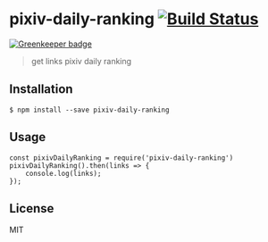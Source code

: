 # pixiv-daily-ranking [![Build Status](https://travis-ci.org/akameco/pixiv-daily-ranking.svg?branch=master)](https://travis-ci.org/akameco/pixiv-daily-ranking)

[![Greenkeeper badge](https://badges.greenkeeper.io/akameco/pixiv-daily-ranking.svg)](https://greenkeeper.io/)

> get links pixiv daily ranking

## Installation

```
$ npm install --save pixiv-daily-ranking 
```

## Usage

```
const pixivDailyRanking = require('pixiv-daily-ranking')
pixivDailyRanking().then(links => {
	console.log(links);
});
```

## License

MIT
